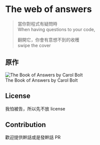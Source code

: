 The web of answers
===
> 當你對程式有疑問時  
> When having questions to your code,  
>   
> 翻開它，你會有意想不到的收穫  
> swipe the cover

## 原作
![The Book of Answers by Carol Bolt](https://i.imgur.com/SpBZCrB.png)  
The Book of Answers by Carol Bolt

## License
我怕被告，所以先不放 license  

## Contribution
歡迎提供幹話或是發幹話 PR  
